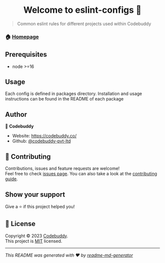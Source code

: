 <h1 align="center">Welcome to eslint-configs 👋</h1>

> Common eslint rules for different projects used within Codebuddy

### 🏠 [Homepage](https://github.com/codebuddy-pvt-ltd/eslint-configs.git#README)

## Prerequisites

- node >=16

## Usage

Each config is defined in packages directory. Installation and usage instructions can be found in the README of each package

## Author

👤 **Codebuddy**

- Website: https://codebuddy.co/
- Github: [@codebuddy-pvt-ltd](https://github.com/codebuddy-pvt-ltd)

## 🤝 Contributing

Contributions, issues and feature requests are welcome!<br />Feel free to check [issues page](https://github.com/codebuddy-pvt-ltd/eslint-configs.git/issues). You can also take a look at the [contributing guide](https://github.com/codebuddy-pvt-ltd/eslint-configs/blob/main/CONTRIBUTING.md).

## Show your support

Give a ⭐️ if this project helped you!

## 📝 License

Copyright © 2023 [Codebuddy](https://github.com/codebuddy-pvt-ltd).<br />
This project is [MIT](https://github.com/codebuddy-pvt-ltd/eslint-configs/blob/main/LICENSE) licensed.

---

_This README was generated with ❤️ by [readme-md-generator](https://github.com/kefranabg/readme-md-generator)_
